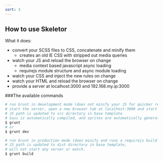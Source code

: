 ```yaml
---
sort: 3
---
```


## How to use Skeletor

What it does:

* convert your SCSS files to CSS, concatenate and minify them
	* creates an old IE CSS with stripped out media queries
* watch your JS and reload the browser on change
	* media context based javascript async loading
	* requirejs module structure and async module loading
* watch your CSS and inject the new rules on change
* watch your HTML and reload the browser on change
* provide a server at localhost:3000 and 192.168.my.ip:3000

###The available commands
```sh
# run Grunt in development mode (does not minify your JS for quicker response),
# start the server, open a new browser tab at localhost:3000 and start watching files.
# JS path is updated to src directory in base template
# Sass is automatically compiled, and sprites are automatically generated.
$ grunt
# or
$ grunt dev
```
```sh
# run Grunt in production mode (does minify and runs a requirejs build on your JS),
# JS path is updated to dist directory in base template,
# will not start any server or watch.
$ grunt build
```
